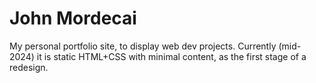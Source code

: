 # John Mordecai

My personal portfolio site, to display web dev projects. Currently (mid-2024) it is static HTML+CSS with minimal content, as the first stage of a redesign.
